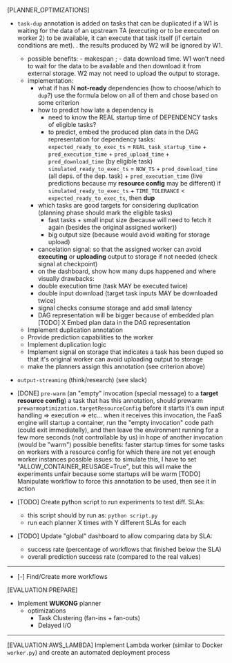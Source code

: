 [PLANNER_OPTIMIZATIONS]
- `task-dup`
    annotation is added on tasks that can be duplicated
    if a W1 is waiting for the data of an upstream TA (executing or to be executed on worker 2) to be available, 
    it can execute that task itself (if certain conditions are met). . the results produced by W2 will be ignored by W1. 
    - possible benefits: - makespan ; - data download time.
        W1 won’t need to wait for the data to be available and then download it from external storage.
        W2 may not need to upload the output to storage.
    - implementation:
        - what if has N **not-ready** dependencies (how to choose/which to `dup`?)
            use the formula below on all of them and chose based on some criterion
        - how to predict how late a dependency is
            - need to know the REAL startup time of DEPENDENCY tasks of eligible tasks?
            - to predict, embed the produced plan data in the DAG representation
                for dependency tasks:
                    `expected_ready_to_exec_ts` = `REAL_task_startup_time` + `pred_execution_time` + `pred_upload_time` + `pred_download_time` (by eligible task)
                    `simulated_ready_to_exec_ts` = `NOW_TS` + `pred_download_time` (all deps. of the dep. task) + `pred_execution_time`
                        (live predictions because my **resource config** may be different)
                    if `simulated_ready_to_exec_ts` + `TIME_TOLERANCE` < `expected_ready_to_exec_ts`, then **dup**
        - which tasks are good targets for considering duplication (planning phase should mark the eligible tasks)
            - fast tasks + small input size (because will need to fetch it again (besides the original assigned worker))
            - big output size (because would avoid waiting for storage upload)
        - cancelation signal: so that the assigned worker can avoid **executing** or **uploading** output to storage if not needed (check signal at checkpoint)
        - on the dashboard, show how many dups happened and where visually
    drawbacks:
        - double execution time (task MAY be executed twice)
        - double input download (target task inputs MAY be downloaded twice)
        - signal checks consume storage and add small latency
        - DAG representation will be bigger because of embedded plan
    [TODO]
    X Embed plan data in the DAG representation
    - Implement duplication annotation
    - Provide prediction capabilities to the worker
    - Implement duplication logic
    - Implement signal on storage that indicates a task has been duped so that it's original worker can avoid uploading output to storage
    - make the planners assign this annotation (see criterion above)
- `output-streaming`
    (think/research) (see slack)

- [DONE] `pre-warm` (an "empty" invocation (special message) to a **target resource config**)
    a task that has this annotation, should prewarm `prewarmoptimization.targetResourceConfig` before it starts it's own input handling => execution => etc...
    when it receives this invocation, the FaaS engine will startup a container, run the "empty invocation" code path (could exit immediatelly), and then leave the environment running for a few more seconds (not controllable by us) in hope of another invocation (would be "warm")
    possible benefits: faster startup times for some tasks on workers with a resource config for which there are not yet enough worker instances
    possible issues: to simulate this, I have to set "ALLOW_CONTAINER_REUSAGE=True", but this will make the experiments unfair because some startups will be warm
    [TODO] Manipulate workflow to force this annotation to be used, then see it in action

- [TODO] Create python script to run experiments to test diff. SLAs:
    - this script should by run as: `python script.py`
    - run each planner X times with Y different SLAs for each

- [TODO] Update "global" dashboard to allow comparing data by SLA:
    - success rate (percentage of workflows that finished below the SLA)
    - overall prediction success rate (compared to the real values)

--- 

- [-] Find/Create more workflows

[EVALUATION:PREPARE]
- Implement **WUKONG** planner
    + optimizations
        - Task Clustering (fan-ins + fan-outs)
        - Delayed I/O

---

[EVALUATION:AWS_LAMBDA]
Implement Lambda worker (similar to Docker `worker.py`) and create an automated deployment process